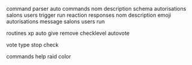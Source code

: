 command parser
  auto commands
    nom
    description
    schema
    autorisations
      salons
      users
    trigger
    run
  reaction responses
    nom
    description
    emoji
    autorisations
      message
      salons
      users
    run

routines
  xp
    auto
    give
    remove
    checklevel
    autovote

  vote
    type
    stop
    check

commands
  help
  raid
  color
